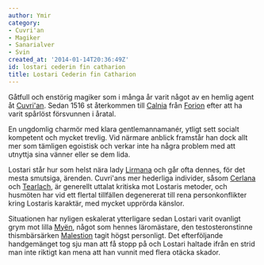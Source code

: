 ```yaml
---
author: Ymir
category:
- Cuvri'an
- Magiker
- Sanarialver
- Svin
created_at: '2014-01-14T20:36:49Z'
id: lostari cederin fin catharion
title: Lostari Cederin fin Catharion
---
```

Gåtfull och enstörig magiker som i många år varit något av en hemlig agent åt [Cuvri'an]. Sedan 1516 st återkommen till [Calnia] från [Forion] efter att ha varit spårlöst försvunnen i åratal.

En ungdomlig charmör med klara gentlemannamanér, ytligt sett socialt kompetent och mycket trevlig. Vid närmare anblick framstår han dock allt mer som tämligen egoistisk och verkar inte ha några problem med att utnyttja sina vänner eller se dem lida.

Lostari står hur som helst nära lady [Lirmana] och går ofta dennes, för det mesta smutsiga, ärenden. Cuvri'ans mer hederliga individer, såsom [Cerlana] och [Tearlach], är generellt uttalat kritiska mot Lostaris metoder, och husmöten har vid ett flertal tillfällen degenererat till rena personkonflikter kring Lostaris karaktär, med mycket upprörda känslor.

Situationen har nyligen eskalerat ytterligare sedan Lostari varit ovanligt grym mot lilla [Myën], något som hennes läromästare, den testosteronstinne thismbärsärken [Malestion] tagit högst personligt. Det efterföljande handgemänget tog sju man att få stopp på och Lostari haltade ifrån en strid man inte riktigt kan mena att han vunnit med flera otäcka skador.

  [Cuvri'an]: Cuvrian
  [Calnia]: Calnia
  [Forion]: Forion
  [Lirmana]: Lirmana_Ithari_fín_Tanisol
  [Cerlana]: Cerlana_Eneathá_siòl_Dahtouin
  [Tearlach]: Tearlach_Machirnan_sìol_Sunahye_tun_Léarama_tan_Yenéashen
  [Myën]: Myën_Selestril_eli_Crévantain
  [Malestion]: Malestion_Yvarian_vhic_Eliathlon
